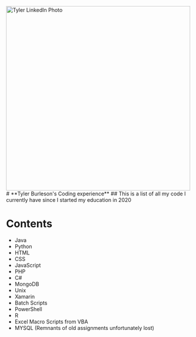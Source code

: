 <img src="https://media.licdn.com/dms/image/v2/C4D03AQHtnDGGWw84xQ/profile-displayphoto-shrink_800_800/profile-displayphoto-shrink_800_800/0/1656455381421?e=1758153600&v=beta&t=zrEaMTV6FG6eAxYkX2gMg9OfUIb4O89LnHX5wKskb6Y" alt="Tyler LinkedIn Photo" style="width:500px;height:500px;">
# **Tyler Burleson's Coding experience**
## This is a list of all my code I currently have since I started my education in 2020

# Contents
- Java
- Python
- HTML
- CSS
- JavaScript
- PHP
- C#
- MongoDB
- Unix
- Xamarin
- Batch Scripts
- PowerShell
- R
- Excel Macro Scripts from VBA
- MYSQL (Remnants of old assignments unfortunately lost)


